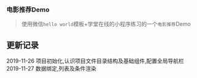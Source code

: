 
### 电影推荐Demo

> 使用微信`hello world`模板+学堂在线的小程序练习的一个`电影推荐`Demo


## 更新记录

2019-11-26  项目初始化,认识项目文件目录结构及基础组件,配置全局导航栏  
2019-11-27  数据绑定,列表及条件渲染  

